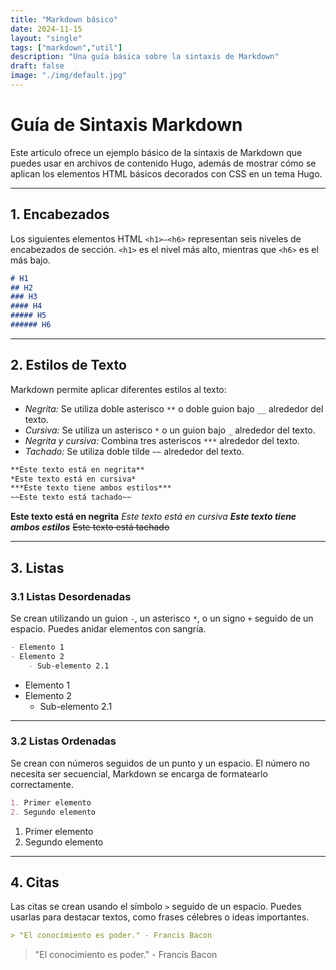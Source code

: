 ```yaml
---
title: "Markdown básico"
date: 2024-11-15
layout: "single"
tags: ["markdown","util"]
description: "Una guía básica sobre la sintaxis de Markdown"
draft: false
image: "./img/default.jpg"
---
```


# Guía de Sintaxis Markdown

Este artículo ofrece un ejemplo básico de la sintaxis de Markdown que puedes usar en archivos de contenido Hugo, además de mostrar cómo se aplican los elementos HTML básicos decorados con CSS en un tema Hugo.

---

## 1. Encabezados

Los siguientes elementos HTML `<h1>—<h6>` representan seis niveles de encabezados de sección. `<h1>` es el nivel más alto, mientras que `<h6>` es el más bajo.

```markdown
# H1
## H2
### H3
#### H4
##### H5
###### H6

```

---

## 2. Estilos de Texto

Markdown permite aplicar diferentes estilos al texto:

- *Negrita:* Se utiliza doble asterisco `**` o doble guion bajo `__` alrededor del texto.
- *Cursiva:* Se utiliza un asterisco `*` o un guion bajo `_` alrededor del texto.
- *Negrita y cursiva:* Combina tres asteriscos `***` alrededor del texto.
- *Tachado:* Se utiliza doble tilde `~~` alrededor del texto.

```markdown
**Este texto está en negrita**
*Este texto está en cursiva*
***Este texto tiene ambos estilos***
~~Este texto está tachado~~
```

**Este texto está en negrita**
*Este texto está en cursiva*
***Este texto tiene ambos estilos***
~~Este texto está tachado~~

---

## 3. Listas

### 3.1 Listas Desordenadas
Se crean utilizando un guion `-`, un asterisco `*`, o un signo `+` seguido de un espacio. Puedes anidar elementos con sangría.

```markdown
- Elemento 1
- Elemento 2
    - Sub-elemento 2.1
```
- Elemento 1
- Elemento 2
    - Sub-elemento 2.1

---

### 3.2 Listas Ordenadas
Se crean con números seguidos de un punto y un espacio. El número no necesita ser secuencial, Markdown se encarga de formatearlo correctamente.

```markdown
1. Primer elemento
2. Segundo elemento
```

1. Primer elemento
2. Segundo elemento

---

## 4. Citas

Las citas se crean usando el símbolo `>` seguido de un espacio. Puedes usarlas para destacar textos, como frases célebres o ideas importantes.

```markdown
> "El conocimiento es poder." - Francis Bacon
```
> "El conocimiento es poder." - Francis Bacon
